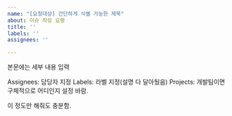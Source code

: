 ```yaml
---
name: "[요청대상] 간단하게 식별 가능한 제목"
about: 이슈 작성 요령
title: ''
labels: ''
assignees: ''

---
```


본문에는 세부 내용 입력

Assignees: 담당자 지정
Labels: 라벨 지정(설명 다 달아뒀음)
Projects: 개발팀이면 구체적으로 어디인지 설정 바람.

이 정도만 해줘도 충분함.

